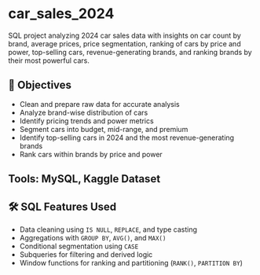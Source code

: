 # car_sales_2024
SQL project analyzing 2024 car sales data with insights on car count by brand, average prices, price segmentation, ranking of cars by price and power, top-selling cars, revenue-generating brands, and ranking brands by their most powerful cars.

## 📌 Objectives

- Clean and prepare raw data for accurate analysis  
- Analyze brand-wise distribution of cars  
- Identify pricing trends and power metrics  
- Segment cars into budget, mid-range, and premium  
- Identify top-selling cars in 2024 and the most revenue-generating brands  
- Rank cars within brands by price and power  


## Tools: MySQL, Kaggle Dataset

## 🛠️ SQL Features Used

- Data cleaning using `IS NULL`, `REPLACE`, and type casting  
- Aggregations with `GROUP BY`, `AVG()`, and `MAX()`  
- Conditional segmentation using `CASE`  
- Subqueries for filtering and derived logic  
- Window functions for ranking and partitioning (`RANK()`, `PARTITION BY`)  





